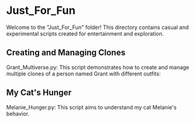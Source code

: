 # Just_For_Fun
Welcome to the "Just_For_Fun" folder! This directory contains casual and experimental scripts created for entertainment and exploration.

## Creating and Managing Clones
Grant_Multiverse.py: This script demonstrates how to create and manage multiple clones of a person named Grant with different outfits:

## My Cat's Hunger
Melanie_Hunger.py: This script aims to understand my cat Melanie's behavior.